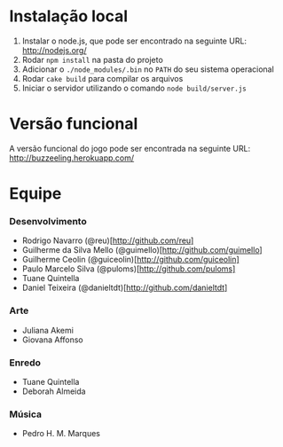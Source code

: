# Instalação local

1. Instalar o node.js, que pode ser encontrado na seguinte URL: http://nodejs.org/
2. Rodar `npm install` na pasta do projeto
3. Adicionar o `./node_modules/.bin` no `PATH` do seu sistema operacional
4. Rodar `cake build` para compilar os arquivos
5. Iniciar o servidor utilizando o comando `node build/server.js`

# Versão funcional

A versão funcional do jogo pode ser encontrada na seguinte URL: http://buzzeeling.herokuapp.com/

# Equipe

### Desenvolvimento
* Rodrigo Navarro (@reu)[http://github.com/reu]
* Guilherme da Silva Mello (@guimello)[http://github.com/guimello]
* Guilherme Ceolin (@guiceolin)[http://github.com/guiceolin]
* Paulo Marcelo Silva (@puloms)[http://github.com/puloms]
* Tuane Quintella
* Daniel Teixeira (@danieltdt)[http://github.com/danieltdt]

### Arte
* Juliana Akemi
* Giovana Affonso


### Enredo
* Tuane Quintella
* Deborah Almeida

### Música
* Pedro H. M. Marques